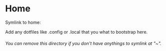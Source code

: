 # Home

Symlink to home:

Add any dotfiles like .config or .local that you what to bootstrap here.

###### You can remove this directory if you don't have anythings to symlink at "~".
